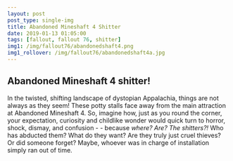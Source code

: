 ```yaml
---
layout: post
post_type: single-img
title: Abandoned Mineshaft 4 Shitter
date: 2019-01-13 01:05:00
tags: [fallout, fallout 76, shitter]
img1: /img/fallout76/abandonedshaft4.png
img1_rollover: /img/fallout76/abandonedshaft4a.jpg
---
```

## Abandoned Mineshaft 4 shitter!

In the twisted, shifting landscape of dystopian Appalachia, things are not always as they seem! These potty stalls face away from the main attraction at Abandoned Mineshaft 4. So, imagine how, just as you round the corner, your expectation, curiosity and childlike wonder would quick turn to horror, shock, dismay, and confusion - - because *where? Are? The shitters?!* Who has abducted them? What do they want? Are they truly just cruel thieves? Or did someone forget? Maybe, whoever was in charge of installation simply ran out of time.
